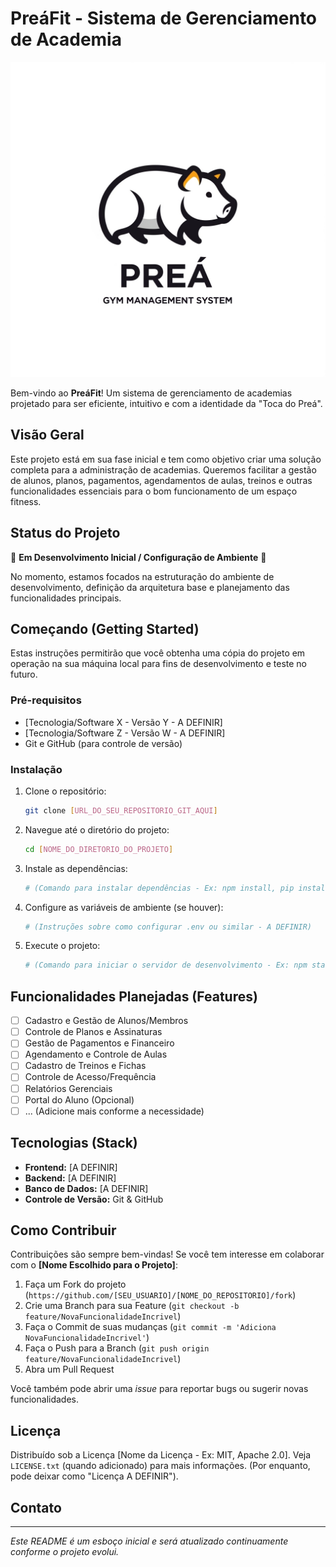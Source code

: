 # PreáFit - Sistema de Gerenciamento de Academia

![Logo Preá-Fit](unnamed.png)

Bem-vindo ao **PreáFit**! Um sistema de gerenciamento de academias projetado para ser eficiente, intuitivo e com a identidade da "Toca do Preá".

## Visão Geral

Este projeto está em sua fase inicial e tem como objetivo criar uma solução completa para a administração de academias. Queremos facilitar a gestão de alunos, planos, pagamentos, agendamentos de aulas, treinos e outras funcionalidades essenciais para o bom funcionamento de um espaço fitness.

## Status do Projeto

🚧 **Em Desenvolvimento Inicial / Configuração de Ambiente** 🚧

No momento, estamos focados na estruturação do ambiente de desenvolvimento, definição da arquitetura base e planejamento das funcionalidades principais.

## Começando (Getting Started)

Estas instruções permitirão que você obtenha uma cópia do projeto em operação na sua máquina local para fins de desenvolvimento e teste no futuro.

### Pré-requisitos

* [Tecnologia/Software X - Versão Y - A DEFINIR]
* [Tecnologia/Software Z - Versão W - A DEFINIR]
* Git e GitHub (para controle de versão)

### Instalação

1.  Clone o repositório:
    ```bash
    git clone [URL_DO_SEU_REPOSITORIO_GIT_AQUI]
    ```
2.  Navegue até o diretório do projeto:
    ```bash
    cd [NOME_DO_DIRETORIO_DO_PROJETO]
    ```
3.  Instale as dependências:
    ```bash
    # (Comando para instalar dependências - Ex: npm install, pip install -r requirements.txt - A DEFINIR)
    ```
4.  Configure as variáveis de ambiente (se houver):
    ```bash
    # (Instruções sobre como configurar .env ou similar - A DEFINIR)
    ```
5.  Execute o projeto:
    ```bash
    # (Comando para iniciar o servidor de desenvolvimento - Ex: npm start, python manage.py runserver - A DEFINIR)
    ```

## Funcionalidades Planejadas (Features)

* [ ] Cadastro e Gestão de Alunos/Membros
* [ ] Controle de Planos e Assinaturas
* [ ] Gestão de Pagamentos e Financeiro
* [ ] Agendamento e Controle de Aulas
* [ ] Cadastro de Treinos e Fichas
* [ ] Controle de Acesso/Frequência
* [ ] Relatórios Gerenciais
* [ ] Portal do Aluno (Opcional)
* [ ] ... (Adicione mais conforme a necessidade)

## Tecnologias (Stack)

* **Frontend:** [A DEFINIR]
* **Backend:** [A DEFINIR]
* **Banco de Dados:** [A DEFINIR]
* **Controle de Versão:** Git & GitHub

## Como Contribuir

Contribuições são sempre bem-vindas! Se você tem interesse em colaborar com o **[Nome Escolhido para o Projeto]**:

1.  Faça um Fork do projeto (`https://github.com/[SEU_USUARIO]/[NOME_DO_REPOSITORIO]/fork`)
2.  Crie uma Branch para sua Feature (`git checkout -b feature/NovaFuncionalidadeIncrivel`)
3.  Faça o Commit de suas mudanças (`git commit -m 'Adiciona NovaFuncionalidadeIncrivel'`)
4.  Faça o Push para a Branch (`git push origin feature/NovaFuncionalidadeIncrivel`)
5.  Abra um Pull Request

Você também pode abrir uma *issue* para reportar bugs ou sugerir novas funcionalidades.

## Licença

Distribuído sob a Licença [Nome da Licença - Ex: MIT, Apache 2.0]. Veja `LICENSE.txt` (quando adicionado) para mais informações. (Por enquanto, pode deixar como "Licença A DEFINIR").

## Contato


---
*Este README é um esboço inicial e será atualizado continuamente conforme o projeto evolui.*
